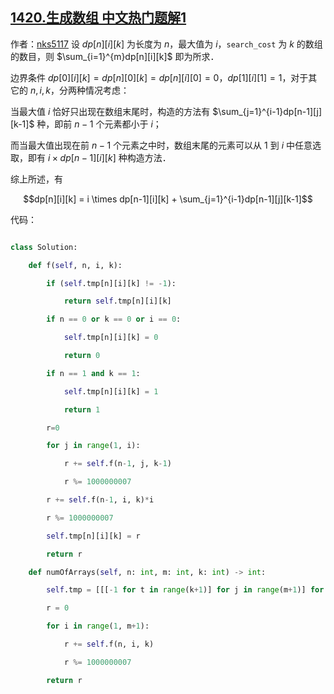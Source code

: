 ## [1420.生成数组 中文热门题解1](https://leetcode.cn/problems/build-array-where-you-can-find-the-maximum-exactly-k-comparisons/solutions/100000/dong-tai-gui-hua-by-nks5117)

作者：[nks5117](https://leetcode.cn/u/nks5117)
设 $dp[n][i][k]$ 为长度为 $n$，最大值为 $i$，`search_cost` 为 $k$ 的数组的数目，则 $\sum_{i=1}^{m}dp[n][i][k]$ 即为所求．

边界条件 $dp[0][i][k] = dp[n][0][k] = dp[n][i][0] = 0$，$dp[1][i][1] = 1$，对于其它的 $n, i, k$，分两种情况考虑：

当最大值 $i$ 恰好只出现在数组末尾时，构造的方法有 $\sum_{j=1}^{i-1}dp[n-1][j][k-1]$ 种，即前 $n-1$ 个元素都小于 $i$；

而当最大值出现在前 $n-1$ 个元素之中时，数组末尾的元素可以从 $1$ 到 $i$ 中任意选取，即有 $i \times dp[n-1][i][k]$ 种构造方法．

综上所述，有

$$dp[n][i][k] = i \times dp[n-1][i][k] + \sum_{j=1}^{i-1}dp[n-1][j][k-1]$$

代码：

```python
class Solution:
    def f(self, n, i, k):
        if (self.tmp[n][i][k] != -1):
            return self.tmp[n][i][k]
        if n == 0 or k == 0 or i == 0:
            self.tmp[n][i][k] = 0
            return 0
        if n == 1 and k == 1:
            self.tmp[n][i][k] = 1
            return 1
        r=0
        for j in range(1, i):
            r += self.f(n-1, j, k-1)
            r %= 1000000007
        r += self.f(n-1, i, k)*i
        r %= 1000000007
        self.tmp[n][i][k] = r
        return r
    def numOfArrays(self, n: int, m: int, k: int) -> int:
        self.tmp = [[[-1 for t in range(k+1)] for j in range(m+1)] for i in range(n+1)]
        r = 0
        for i in range(1, m+1):
            r += self.f(n, i, k)
            r %= 1000000007
        return r
```